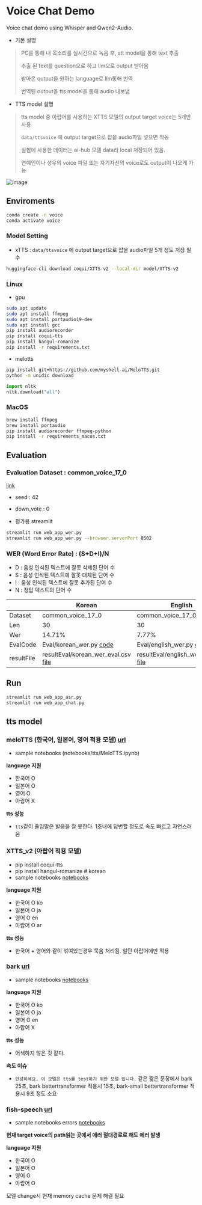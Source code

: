 # Voice Chat Demo

Voice chat demo using Whisper and Qwen2-Audio.

- 기본 설명
> PC를 통해 내 목소리를 실시간으로 녹음 후, stt model을 통해 text 추출
>
> 추출 된 text를 question으로 하고 llm으로 output 받아옴
>
> 받아온 output을 원하는 language로 llm통해 번역
>
> 번역된 output을 tts model을 통해 audio 내보냄
>

- TTS model 설명
> tts model 중 아랍어를 사용하는 XTTS 모델의 output target voice는 5개만 사용
>
> `data/ttsvoice` 에 output target으로 잡을 audio파일 넣으면 작동
>
> 실험에 사용한 데이터는 ai-hub 모델 data라 local 저장되어 있음. 
>
> 연예인이나 성우의 voice 파일 또는 자기자신의 voice로도 output이 나오게 가능
>

![image](./reference/voicechat_demo.png)

## Enviroments
```bash
conda create -n voice
conda activate voice
```

### Model Setting

- xTTS : `data/ttsvoice` 에 output target으로 잡을 audio파일 5개 정도 저장 필수
```bash
huggingface-cli download coqui/XTTS-v2 --local-dir model/XTTS-v2
```

### Linux
- gpu
```bash
sudo apt update
sudo apt install ffmpeg
sudo apt install portaudio19-dev
sudo apt install gcc
pip install audiorecorder
pip install coqui-tts
pip install hangul-romanize
pip install -r requirements.txt
```
- melotts
```bash
pip install git+https://github.com/myshell-ai/MeloTTS.git
python -m unidic download
```

```python
import nltk
nltk.download("all")
```

### MacOS
```zsh
brew install ffmpeg
brew install portaudio
pip install audiorecorder ffmpeg-python
pip install -r requirements_macos.txt
```

## Evaluation

### Evaluation Dataset : common_voice_17_0

[link](https://huggingface.co/datasets/mozilla-foundation/common_voice_17_0)
- seed : 42
- down_vote : 0

- 평가용 streamlit
```bash
streamlit run web_app_wer.py
streamlit run web_app_wer.py --browser.serverPort 8502
```

### WER (Word Error Rate) : (S+D+I)/N

- D : 음성 인식된 텍스트에 잘못 삭제된 단어 수
- S : 음성 인식된 텍스트에 잘못 대체된 단어 수
- I : 음성 인식된 텍스트에 잘못 추가된 단어 수  
- N : 정답 텍스트의 단어 수

|     | Korean | English |
| --- | --- | --- |
| Dataset | common_voice_17_0 | common_voice_17_0 |
| Len | 30  | 30  |
| Wer | 14.71% | 7.77% |
| EvalCode |  Eval/korean_wer.py [code](Eval/korean_wer.py)   | Eval/english_wer.py [code](Eval/english_wer.py)    |
| resultFile |  resultEval/korean_wer_eval.csv [file](resultEval/korean_wer_eval.csv)   | resultEval/english_wer_eval.csv [file](resultEval/english_wer_eval.csv)    |

## Run

```bash
streamlit run web_app_asr.py
streamlit run web_app_chat.py
```

## tts model
### meloTTS (한국어, 일본어, 영어 적용 모델) [url](https://github.com/myshell-ai/MeloTTS)

- sample notebooks (notebooks/tts/MeloTTS.ipynb)

**language 지원**
- 한국어 O
- 일본어 O
- 영어 O
- 아랍어 X

**tts 성능**
- `tts`같이 줄임말은 발음을 잘 못한다. 1초내에 답변할 정도로 속도 빠르고 자연스러움 

### XTTS_v2 (아랍어 적용 모델)

- pip install coqui-tts
- pip install hangul-romanize # korean
- sample notebooks [notebooks](notebooks/tts/XTTS-v2.ipynb)

**language 지원**
- 한국어 O ko
- 일본어 O ja
- 영어 O en
- 아랍어 O ar

**tts 성능**
- 한국어 + 영어와 같이 섞여있는경우 묵음 처리됨. 일단 아랍어에만 적용

### bark [url](https://huggingface.co/suno/bark)

- sample notebooks [notebooks](notebooks/tts/bark.ipynb)

**language 지원**
- 한국어 O ko
- 일본어 O ja
- 영어 O en
- 아랍어 X

**tts 성능**
- 어색하지 않은 것 같다.

**속도 이슈**
- `안녕하세요, 이 모델은 tts를 test하기 위한 모델 입니다.` 같은 짧은 문장에서 bark 25초, bark bettertransformer 적용시 15초, bark-small bettertransformer 적용시 9초 정도 소요

### fish-speech [url](https://github.com/fishaudio/fish-speech/tree/main)

- sample notebooks errors [notebooks](notebooks/tts/fish-speech.ipynb)

**현재 target voice의 path읽는 곳에서 에러 절대경로로 해도 에러 발생**

**language 지원**
- 한국어 O
- 일본어 O
- 영어 O
- 아랍어 O


모델 change시 현재 memory cache 문제 해결 필요